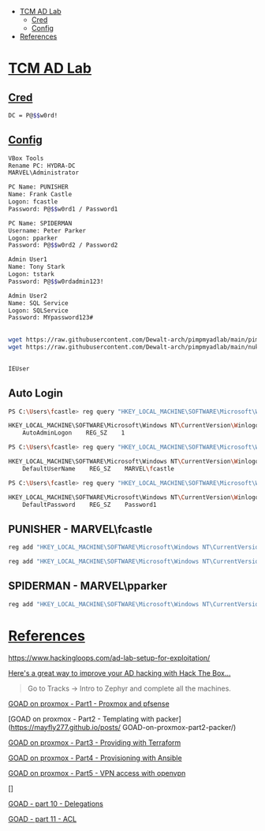 - [TCM AD Lab](#tcm-ad-lab)
    - [Cred](#cred)
    - [Config](#config)
- [References](#references)

# [TCM AD Lab](#tcm-ad-lab-1)
## [Cred](#cred-1)
```sh
DC = P@$$w0rd!
```

## [Config](#config-1)
```sh
VBox Tools
Rename PC: HYDRA-DC
MARVEL\Administrator

PC Name: PUNISHER
Name: Frank Castle
Logon: fcastle
Password: P@$$w0rd1 / Password1

PC Name: SPIDERMAN
Username: Peter Parker
Logon: pparker
Password: P@$$w0rd2 / Password2

Admin User1
Name: Tony Stark
Logon: tstark
Password: P@$$w0rdadmin123!

Admin User2
Name: SQL Service
Logon: SQLService
Password: MYpassword123#
```

## 
```sh
wget https://raw.githubusercontent.com/Dewalt-arch/pimpmyadlab/main/pimpmyadlab.ps1
wget https://raw.githubusercontent.com/Dewalt-arch/pimpmyadlab/main/nukedefender.ps1
```

## 
```sh
IEUser
```


## Auto Login
```sh
PS C:\Users\fcastle> reg query "HKEY_LOCAL_MACHINE\SOFTWARE\Microsoft\Windows NT\CurrentVersion\Winlogon" /v AutoAdminLogon

HKEY_LOCAL_MACHINE\SOFTWARE\Microsoft\Windows NT\CurrentVersion\Winlogon
    AutoAdminLogon    REG_SZ    1

PS C:\Users\fcastle> reg query "HKEY_LOCAL_MACHINE\SOFTWARE\Microsoft\Windows NT\CurrentVersion\Winlogon" /v DefaultUserName

HKEY_LOCAL_MACHINE\SOFTWARE\Microsoft\Windows NT\CurrentVersion\Winlogon
    DefaultUserName    REG_SZ    MARVEL\fcastle

PS C:\Users\fcastle> reg query "HKEY_LOCAL_MACHINE\SOFTWARE\Microsoft\Windows NT\CurrentVersion\Winlogon" /v DefaultPassword

HKEY_LOCAL_MACHINE\SOFTWARE\Microsoft\Windows NT\CurrentVersion\Winlogon
    DefaultPassword    REG_SZ    Password1
```

## PUNISHER - MARVEL\fcastle
```sh
reg add "HKEY_LOCAL_MACHINE\SOFTWARE\Microsoft\Windows NT\CurrentVersion\Winlogon" /v DefaultPassword /t REG_SZ /d "Password1" /f

reg add "HKEY_LOCAL_MACHINE\SOFTWARE\Microsoft\Windows NT\CurrentVersion\Winlogon" /v DefaultPassword /t REG_SZ /d "P@$$w0rd1" /f
```

## SPIDERMAN - MARVEL\pparker
```sh
reg add "HKEY_LOCAL_MACHINE\SOFTWARE\Microsoft\Windows NT\CurrentVersion\Winlogon" /v DefaultPassword /t REG_SZ /d "Password2" /f
```


# [References](#references-1)

https://www.hackingloops.com/ad-lab-setup-for-exploitation/

[Here's a great way to improve your AD hacking with Hack The Box...](https://www.linkedin.com/posts/keith-monroe_penetrationtester-cybersecurity-hackthebox-activity-7075931883309518848-A5a1)

> Go to Tracks -> Intro to Zephyr and complete all the machines.

[GOAD on proxmox - Part1 - Proxmox and pfsense](https://mayfly277.github.io/posts/GOAD-on-proxmox-part1-install/)

[GOAD on proxmox - Part2 - Templating with packer](https://mayfly277.github.io/posts/
GOAD-on-proxmox-part2-packer/)

[GOAD on proxmox - Part3 - Providing with Terraform](https://mayfly277.github.io/posts/GOAD-on-proxmox-part3-terraform/)

[GOAD on proxmox - Part4 - Provisioning with Ansible](https://mayfly277.github.io/posts/GOAD-on-proxmox-part4-ansible/)

[GOAD on proxmox - Part5 - VPN access with openvpn](https://mayfly277.github.io/posts/GOAD-on-proxmox-part5-openvpn/)

[]


[GOAD - part 10 - Delegations](https://mayfly277.github.io/posts/GOADv2-pwning-part10/)

[GOAD - part 11 - ACL](https://mayfly277.github.io/posts/GOADv2-pwning-part11/)


